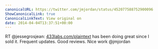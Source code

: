 ```yaml
---
canonicalURL: https://twitter.com/jmjordan/status/452077588752900096
ShowCanonicalLink: true
CanonicalLinkText: View original on
date: 2014-04-04T13:37:51+00:00
---
```

RT @jessegrosjean: [433labs.com/plaintext](http://433labs.com/plaintext) has been doing great since I sold it. Frequent updates. Good reviews. Nice work @jmjordan
